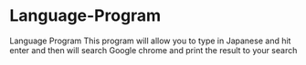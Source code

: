Language-Program
================

Language Program
This program will allow you to type in Japanese and hit enter and then will search Google chrome and print the result to your search
